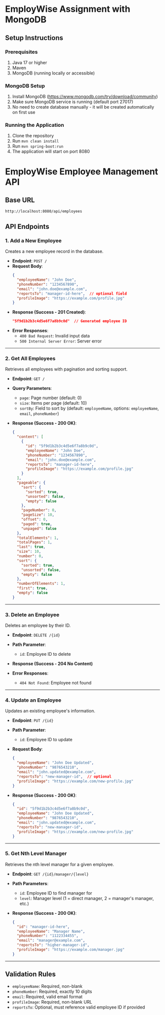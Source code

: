 # EmployWise Assignment with MongoDB

## Setup Instructions

### Prerequisites
1. Java 17 or higher
2. Maven
3. MongoDB (running locally or accessible)

### MongoDB Setup
1. Install MongoDB (https://www.mongodb.com/try/download/community)
2. Make sure MongoDB service is running (default port 27017)
3. No need to create database manually - it will be created automatically on first use

### Running the Application
1. Clone the repository
2. Run `mvn clean install`
3. Run `mvn spring-boot:run`
4. The application will start on port 8080


# EmployWise Employee Management API

## Base URL
`http://localhost:8080/api/employees`

## API Endpoints

### 1. Add a New Employee
Creates a new employee record in the database.

- **Endpoint**: `POST /`
- **Request Body**:
  ```json
  {
    "employeeName": "John Doe",
    "phoneNumber": "1234567890",
    "email": "john.doe@example.com",
    "reportsTo": "manager-id-here",  // optional field
    "profileImage": "https://example.com/profile.jpg"
  }
  ```
- **Response (Success - 201 Created)**:
  ```json
  "5f9d1b2b3c4d5e6f7a8b9c0d"  // Generated employee ID
  ```
- **Error Responses**:
  - `400 Bad Request`: Invalid input data
  - `500 Internal Server Error`: Server error

---

### 2. Get All Employees
Retrieves all employees with pagination and sorting support.

- **Endpoint**: `GET /`
- **Query Parameters**:
  - `page`: Page number (default: 0)
  - `size`: Items per page (default: 10)
  - `sortBy`: Field to sort by (default: `employeeName`, options: `employeeName`, `email`, `phoneNumber`)

- **Response (Success - 200 OK)**:
  ```json
  {
    "content": [
      {
        "id": "5f9d1b2b3c4d5e6f7a8b9c0d",
        "employeeName": "John Doe",
        "phoneNumber": "1234567890",
        "email": "john.doe@example.com",
        "reportsTo": "manager-id-here",
        "profileImage": "https://example.com/profile.jpg"
      }
    ],
    "pageable": {
      "sort": {
        "sorted": true,
        "unsorted": false,
        "empty": false
      },
      "pageNumber": 0,
      "pageSize": 10,
      "offset": 0,
      "paged": true,
      "unpaged": false
    },
    "totalElements": 1,
    "totalPages": 1,
    "last": true,
    "size": 10,
    "number": 0,
    "sort": {
      "sorted": true,
      "unsorted": false,
      "empty": false
    },
    "numberOfElements": 1,
    "first": true,
    "empty": false
  }
  ```

---

### 3. Delete an Employee
Deletes an employee by their ID.

- **Endpoint**: `DELETE /{id}`
- **Path Parameter**:
  - `id`: Employee ID to delete

- **Response (Success - 204 No Content)**

- **Error Responses**:
  - `404 Not Found`: Employee not found

---

### 4. Update an Employee
Updates an existing employee's information.

- **Endpoint**: `PUT /{id}`
- **Path Parameter**:
  - `id`: Employee ID to update

- **Request Body**:
  ```json
  {
    "employeeName": "John Doe Updated",
    "phoneNumber": "9876543210",
    "email": "john.updated@example.com",
    "reportsTo": "new-manager-id",  // optional
    "profileImage": "https://example.com/new-profile.jpg"
  }
  ```

- **Response (Success - 200 OK)**:
  ```json
  {
    "id": "5f9d1b2b3c4d5e6f7a8b9c0d",
    "employeeName": "John Doe Updated",
    "phoneNumber": "9876543210",
    "email": "john.updated@example.com",
    "reportsTo": "new-manager-id",
    "profileImage": "https://example.com/new-profile.jpg"
  }
  ```

---

### 5. Get Nth Level Manager
Retrieves the nth level manager for a given employee.

- **Endpoint**: `GET /{id}/manager/{level}`
- **Path Parameters**:
  - `id`: Employee ID to find manager for
  - `level`: Manager level (1 = direct manager, 2 = manager's manager, etc.)

- **Response (Success - 200 OK)**:
  ```json
  {
    "id": "manager-id-here",
    "employeeName": "Manager Name",
    "phoneNumber": "1122334455",
    "email": "manager@example.com",
    "reportsTo": "higher-manager-id",
    "profileImage": "https://example.com/manager.jpg"
  }
  ```

---

## Validation Rules
- `employeeName`: Required, non-blank
- `phoneNumber`: Required, exactly 10 digits
- `email`: Required, valid email format
- `profileImage`: Required, non-blank URL
- `reportsTo`: Optional, must reference valid employee ID if provided
```